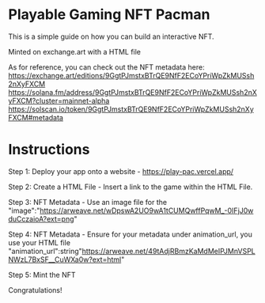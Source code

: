 # Playable Gaming NFT Pacman

This is a simple guide on how you can build an interactive NFT.

Minted on exchange.art with a HTML file

As for reference, you can check out the NFT metadata here:
https://exchange.art/editions/9GgtPJmstxBTrQE9NfF2ECoYPriWpZkMUSsh2nXyFXCM
https://solana.fm/address/9GgtPJmstxBTrQE9NfF2ECoYPriWpZkMUSsh2nXyFXCM?cluster=mainnet-alpha
https://solscan.io/token/9GgtPJmstxBTrQE9NfF2ECoYPriWpZkMUSsh2nXyFXCM#metadata

# Instructions

Step 1: Deploy your app onto a website - https://play-pac.vercel.app/

Step 2: Create a HTML File - Insert a link to the game within the HTML File.

Step 3: NFT Metadata - Use an image file for the "image":"https://arweave.net/wDpswA2UO9wA1tCUMQwffPqwM_-0IFjJ0wduCczaioA?ext=png"

Step 4: NFT Metadata - Ensure for your metadata under animation_url, you use your HTML file
"animation_url":string"https://arweave.net/49tAdjRBmzKaMdMeIPJMnVSPLNWzL7BxSF__CuWXa0w?ext=html"

Step 5: Mint the NFT

Congratulations!
